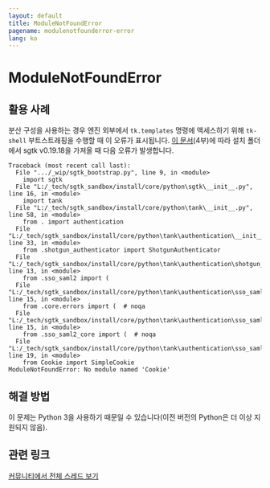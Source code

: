 ```yaml
---
layout: default
title: ModuleNotFoundError
pagename: modulenotfounderror-error
lang: ko
---
```


# ModuleNotFoundError

## 활용 사례

분산 구성을 사용하는 경우 엔진 외부에서 `tk.templates` 명령에 액세스하기 위해 `tk-shell` 부트스트래핑을 수행할 때 이 오류가 표시됩니다. [이 문서](https://developer.shotgridsoftware.com/ko/3d8cc69a/#part-2-logging)(4부)에 따라 설치 폴더에서 sgtk v0.19.18을 가져올 때 다음 오류가 발생합니다.

```
Traceback (most recent call last):
  File ".../_wip/sgtk_bootstrap.py", line 9, in <module>
    import sgtk
  File "L:/_tech/sgtk_sandbox/install/core/python\sgtk\__init__.py", line 16, in <module>
    import tank
  File "L:/_tech/sgtk_sandbox/install/core/python\tank\__init__.py", line 58, in <module>
    from . import authentication
  File "L:/_tech/sgtk_sandbox/install/core/python\tank\authentication\__init__.py", line 33, in <module>
    from .shotgun_authenticator import ShotgunAuthenticator
  File "L:/_tech/sgtk_sandbox/install/core/python\tank\authentication\shotgun_authenticator.py", line 13, in <module>
    from .sso_saml2 import (
  File "L:/_tech/sgtk_sandbox/install/core/python\tank\authentication\sso_saml2\__init__.py", line 15, in <module>
    from .core.errors import (  # noqa
  File "L:/_tech/sgtk_sandbox/install/core/python\tank\authentication\sso_saml2\core\__init__.py", line 15, in <module>
    from .sso_saml2_core import (  # noqa
  File "L:/_tech/sgtk_sandbox/install/core/python\tank\authentication\sso_saml2\core\sso_saml2_core.py", line 19, in <module>
    from Cookie import SimpleCookie
ModuleNotFoundError: No module named 'Cookie'
```

## 해결 방법

이 문제는 Python 3을 사용하기 때문일 수 있습니다(이전 버전의 Python은 더 이상 지원되지 않음).

## 관련 링크

[커뮤니티에서 전체 스레드 보기](https://community.shotgridsoftware.com/t/bootstrap-sgtk-modulenotfounderror/11708)